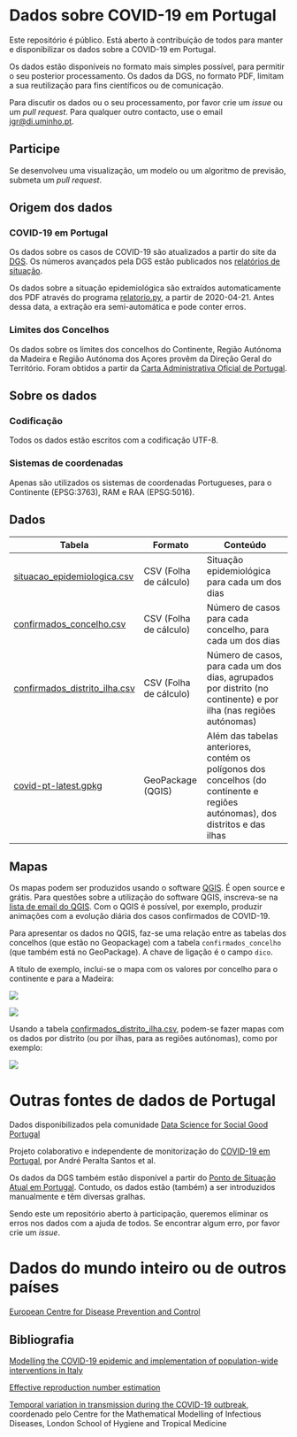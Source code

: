 # Dados sobre COVID-19 em Portugal

Este repositório é público. Está aberto à contribuição de todos para manter e disponibilizar os dados sobre a COVID-19 em Portugal.

Os dados estão disponíveis no formato mais simples possível, para permitir o seu posterior processamento. Os dados da DGS, no formato PDF, limitam a sua reutilização para fins científicos ou de comunicação.

Para discutir os dados ou o seu processamento, por favor crie um *issue* ou um *pull request*. Para qualquer outro contacto, use o email [jgr@di.uminho.pt](mailto:jgr@di.uminho.pt).

## Participe

Se desenvolveu uma visualização, um modelo ou um algoritmo de previsão, submeta um *pull request*.

## Origem dos dados

### COVID-19 em Portugal

Os dados sobre os casos de COVID-19 são atualizados a partir do site da [DGS](https://covid19.min-saude.pt/). Os números avançados pela DGS estão publicados nos [relatórios de situação](https://covid19.min-saude.pt/relatorio-de-situacao/).

Os dados sobre a situação epidemiológica são extraídos automaticamente dos PDF através do programa [relatorio.py](Relatórios/relatorio.py), a partir de 2020-04-21. Antes dessa data, a extração era semi-automática e pode conter erros.

### Limites dos Concelhos 

Os dados sobre os limites dos concelhos do Continente, Região Autónoma da Madeira e Região Autónoma dos Açores provêm da Direção Geral do Território. Foram obtidos a partir da [Carta Administrativa Oficial de Portugal](http://www.dgterritorio.pt/dados_abertos/caop/).

## Sobre os dados

### Codificação

Todos os dados estão escritos com a codificação UTF-8.

### Sistemas de coordenadas

Apenas são utilizados os sistemas de coordenadas Portugueses, para o Continente (EPSG:3763), RAM e RAA (EPSG:5016).

## Dados

| Tabela                                                     | Formato                | Conteúdo                                                  |
| ---------------------------------------------------------- | ---------------------- | --------------------------------------------------------- |
| [situacao_epidemiologica.csv](situacao_epidemiologica.csv) | CSV (Folha de cálculo) | Situação epidemiológica para cada um dos dias             |
| [confirmados_concelho.csv](confirmados_concelho.csv)       | CSV (Folha de cálculo) | Número de casos para cada concelho, para cada um dos dias |
| [confirmados_distrito_ilha.csv](confirmados_distrito_ilha.csv)  | CSV (Folha de cálculo) | Número de casos, para cada um dos dias, agrupados por distrito (no continente) e por ilha (nas regiões autónomas) |
| [covid-pt-latest.gpkg](covid-pt-latest.gpkg)       | GeoPackage (QGIS)      | Além das tabelas anteriores, contém os polígonos dos concelhos (do continente e regiões autónomas), dos distritos e das ilhas |

## Mapas

Os mapas podem ser produzidos usando o software [QGIS](https://www.qgis.org/pt_PT/site/). É open source e grátis. Para questões sobre a utilização do software QGIS, inscreva-se na [lista de email do QGIS](https://lists.osgeo.org/mailman/listinfo/qgis-pt). Com o QGIS é possível, por exemplo, produzir animações com a evolução diária dos casos confirmados de COVID-19.

Para apresentar os dados no QGIS, faz-se uma relação entre as tabelas dos concelhos (que estão no Geopackage) com a tabela `confirmados_concelho` (que também está no GeoPackage). A chave de ligação é o campo `dico`.

A título de exemplo, inclui-se o mapa com os valores por concelho para o continente e para a Madeira:

![](mapas/concelho_continente_20200418.png)

![](mapas/madeira_20200418.png)

Usando a tabela [confirmados_distrito_ilha.csv](confirmados_distrito_ilha.csv), podem-se fazer mapas com os dados por distrito (ou por ilhas, para as regiões autónomas), como por exemplo:

![](mapas/distrito_continente_20200420.png)

# Outras fontes de dados de Portugal

Dados disponibilizados pela comunidade [Data Science for Social Good Portugal](https://github.com/dssg-pt/covid19pt-data)

Projeto colaborativo e independente de monitorização do [COVID-19 em Portugal](https://github.com/aperaltasantos/covid_pt), por André Peralta Santos et al.

Os dados da DGS também estão disponível a partir do [Ponto de Situação Atual em Portugal](https://covid19.min-saude.pt/ponto-de-situacao-atual-em-portugal/). Contudo, os dados estão (também) a ser introduzidos manualmente e têm diversas gralhas. 

Sendo este um repositório aberto à participação, queremos eliminar os erros nos dados com a ajuda de todos. Se encontrar algum erro, por favor crie um *issue*.

# Dados do mundo inteiro ou de outros países

[European Centre for Disease Prevention and Control](https://www.ecdc.europa.eu/en/geographical-distribution-2019-ncov-cases)

## Bibliografia

[Modelling the COVID-19 epidemic and implementation of population-wide interventions in Italy](https://www.nature.com/articles/s41591-020-0883-7)

[Effective reproduction number estimation](https://staff.math.su.se/hoehle/blog/2020/04/15/effectiveR0.html)

[Temporal variation in transmission during the COVID-19 outbreak](https://epiforecasts.io/covid/), coordenado pelo Centre for the Mathematical Modelling of Infectious Diseases, London School of Hygiene and Tropical Medicine

